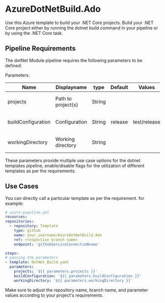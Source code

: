 # AzureDotNetBuild.Ado
Use this Azure template to build your .NET Core projects. Build your .NET Core project either by running the dotnet build command in your pipeline or by using the .NET Core task.

## Pipeline Requirements

The dotNet Module pipeline requires the following parameters to be defined:

Parameters:

| Name  | Displayname | type | Default | Values | Opional/Required | Comments |
| ------------- | ------------- | :-------------: | :-------------: | :-------------: | :-------------: | ------------- |
| projects | Path to project(s) | String |  |  | Optional | Specifies Path to project(s) |
| buildConfiguration | Configuration | String | release | test/release | Required | Specifies Configuration to pack |
| workingDirectory | Working directory | String |  |  | Optional | Specifies Working directory |

These parameters provide multiple use case options for the dotnet templates pipeline, enable/disable flags for the utilization of different templates as per the requirements.


## Use Cases

You can directly call a particular template as per the requirement. for example: 

  ```yaml
  # azure-pipeline.yml
  resources:
  repositories:
    - repository: Template
      type: github
      name: your_username/AzureDotNetBuild.Ado
      ref: <respective branch name>
      endpoint: 'githubServiceConnectioNname'

  steps:
  # passing the parameters
  - template: DotNet_Build.yaml
    parameters:
      projects: '${{ parameters.projects }}'                         
      buildConfiguration: '${{ parameters.buildConfiguration }}'
      workingDirectory: '${{ parameters.workingDirectory }}'

  ```
Make sure to adjust the repository name, branch name, and parameter values according to your project's requirements.
